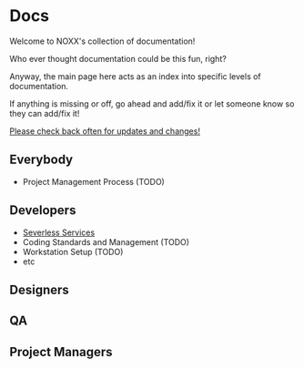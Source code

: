 # Docs

Welcome to NOXX's collection of documentation!

Who ever thought documentation could be this fun, right?

Anyway, the main page here acts as an index into specific levels of documentation.

If anything is missing or off, go ahead and add/fix it or let someone know so they can add/fix it!

[Please check back often for updates and changes!](https://github.com/NoXX-Technologies/docs/commits/main)

## Everybody
- Project Management Process (TODO)
## Developers
- [Severless Services](developers/services/README.md)
- Coding Standards and Management (TODO)
- Workstation Setup (TODO)
- etc

## Designers

## QA

## Project Managers